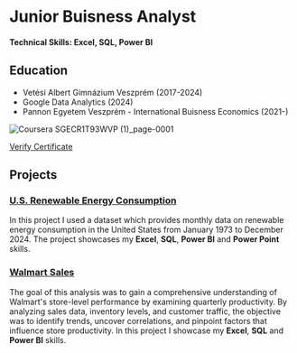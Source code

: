 # Junior Buisness Analyst

#### Technical Skills: **Excel, SQL, Power BI**

## Education

- Vetési Albert Gimnázium Veszprém (2017-2024)
- Google Data Analytics (2024)
- Pannon Egyetem Veszprém - International Buisness Economics (2021-)

![Coursera SGECR1T93WVP (1)_page-0001](https://github.com/user-attachments/assets/382f993f-bc0f-479e-af1a-d107f8f06ce2)

[Verify Certificate](https://coursera.org/share/69668bd083291758426a9a3c45e2db4c)

## Projects
### [U.S. Renewable Energy Consumption](https://github.com/szmetanmate/US_energy)

In this project I used a dataset which provides monthly data on renewable energy consumption in the United States from January 1973 to December 2024. The project showcases my **Excel**, **SQL**, **Power BI** and **Power Point** skills.

### [Walmart Sales](https://github.com/szmetanmate/walmart_project)

The goal of this analysis was to gain a comprehensive understanding of Walmart's store-level performance by examining quarterly productivity. By analyzing sales data, inventory levels, and customer traffic, the objective was to identify trends, uncover correlations, and pinpoint factors that influence store productivity. In this project I showcase my **Excel**, **SQL** and **Power BI** skills.
